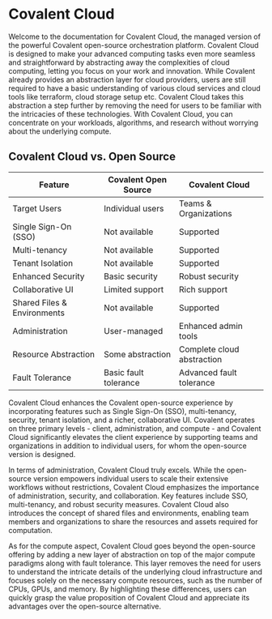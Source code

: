 # Covalent Cloud

Welcome to the documentation for Covalent Cloud, the managed version of the powerful Covalent open-source orchestration platform. Covalent Cloud is designed to make your advanced computing tasks even more seamless and straightforward by abstracting away the complexities of cloud computing, letting you focus on your work and innovation. While Covalent already provides an abstraction layer for cloud providers, users are still required to have a basic understanding of various cloud services and cloud tools like terraform, cloud storage setup etc. Covalent Cloud takes this abstraction a step further by removing the need for users to be familiar with the intricacies of these technologies. With Covalent Cloud, you can concentrate on your workloads, algorithms, and research without worrying about the underlying compute.

## Covalent Cloud vs. Open Source

<!-- Removed Icons from tables need to add get back for this -->

<div class="tables">

| Feature | Covalent Open Source | Covalent Cloud |
| --- | --- | --- |
| Target Users |  Individual users |  Teams & Organizations |
| Single Sign-On (SSO) |  Not available |  Supported |
| Multi-tenancy |  Not available |  Supported |
| Tenant Isolation |  Not available |  Supported |
| Enhanced Security |  Basic security |  Robust security |
| Collaborative UI |  Limited support | Rich support |
| Shared Files & Environments |  Not available |  Supported |
| Administration |  User-managed |  Enhanced admin tools |
| Resource Abstraction |  Some abstraction |  Complete cloud abstraction |
| Fault Tolerance |  Basic fault tolerance |  Advanced fault tolerance |

</div>


Covalent Cloud enhances the Covalent open-source experience by incorporating features such as Single Sign-On (SSO), multi-tenancy, security, tenant isolation, and a richer, collaborative UI. Covalent operates on three primary levels - client, administration, and compute - and Covalent Cloud significantly elevates the client experience by supporting teams and organizations in addition to individual users, for whom the open-source version is designed.

In terms of administration, Covalent Cloud truly excels. While the open-source version empowers individual users to scale their extensive workflows without restrictions, Covalent Cloud emphasizes the importance of administration, security, and collaboration. Key features include SSO, multi-tenancy, and robust security measures. Covalent Cloud also introduces the concept of shared files and environments, enabling team members and organizations to share the resources and assets required for computation.

As for the compute aspect, Covalent Cloud goes beyond the open-source offering by adding a new layer of abstraction on top of the major compute paradigms along with fault tolerance. This layer removes the need for users to understand the intricate details of the underlying cloud infrastructure and focuses solely on the necessary compute resources, such as the number of CPUs, GPUs, and memory. By highlighting these differences, users can quickly grasp the value proposition of Covalent Cloud and appreciate its advantages over the open-source alternative.

